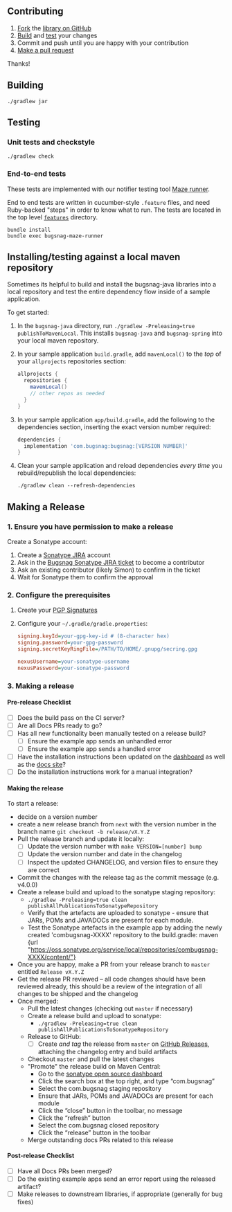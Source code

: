 ## Contributing

1. [Fork](https://help.github.com/articles/fork-a-repo) the
   [library on GitHub](https://github.com/bugsnag/bugsnag-java)
2. [Build](#building) and [test](#testing) your changes
3. Commit and push until you are happy with your contribution
4. [Make a pull request](https://help.github.com/articles/using-pull-requests)

Thanks!

## Building

```
./gradlew jar
```

## Testing

### Unit tests and checkstyle

```
./gradlew check
```

### End-to-end tests

These tests are implemented with our notifier testing tool [Maze runner](https://github.com/bugsnag/maze-runner).

End to end tests are written in cucumber-style `.feature` files, and need Ruby-backed "steps" in order to know what to run. The tests are located in the top level [`features`](/features/) directory.

```
bundle install
bundle exec bugsnag-maze-runner
```

## Installing/testing against a local maven repository

Sometimes its helpful to build and install the bugsnag-java libraries into a
local repository and test the entire dependency flow inside of a sample
application.

To get started:

1. In the `bugsnag-java` directory, run
   `./gradlew -Preleasing=true publishToMavenLocal`.
   This installs `bugsnag-java` and `bugsnag-spring` into your local
   maven repository.
2. In your sample application `build.gradle`, add `mavenLocal()` to the *top* of
   your `allprojects` repositories section:

   ```groovy
   allprojects {
     repositories {
       mavenLocal()
       // other repos as needed
     }
   }
   ```
3. In your sample application `app/build.gradle`, add the following to the
   dependencies section, inserting the exact version number required:

   ```groovy
   dependencies {
     implementation 'com.bugsnag:bugsnag:[VERSION NUMBER]'
   }
   ```
4. Clean your sample application and reload dependencies *every time* you
   rebuild/republish the local dependencies:

   ```
   ./gradlew clean --refresh-dependencies
   ```

## Making a Release

### 1. Ensure you have permission to make a release

Create a Sonatype account:

1. Create a [Sonatype JIRA](https://issues.sonatype.org) account
1. Ask in the [Bugsnag Sonatype JIRA ticket](https://issues.sonatype.org/browse/OSSRH-5533) to become a contributor
1. Ask an existing contributor (likely Simon) to confirm in the ticket
1. Wait for Sonatype them to confirm the approval

### 2. Configure the prerequisites

1. Create your [PGP Signatures](http://central.sonatype.org/pages/working-with-pgp-signatures.html)
2. Configure your `~/.gradle/gradle.properties`:

   ```ini
   signing.keyId=your-gpg-key-id # (8-character hex)
   signing.password=your-gpg-password
   signing.secretKeyRingFile=/PATH/TO/HOME/.gnupg/secring.gpg

   nexusUsername=your-sonatype-username
   nexusPassword=your-sonatype-password
   ```

### 3. Making a release

#### Pre-release Checklist
- [ ] Does the build pass on the CI server?
- [ ] Are all Docs PRs ready to go?
- [ ] Has all new functionality been manually tested on a release build?
    - [ ] Ensure the example app sends an unhandled error
    - [ ] Ensure the example app sends a handled error
- [ ] Have the installation instructions been updated on the [dashboard](https://github.com/bugsnag/bugsnag-website/tree/master/app/views/dashboard/projects/install) as well as the [docs site](https://github.com/bugsnag/docs.bugsnag.com)?
- [ ] Do the installation instructions work for a manual integration?

#### Making the release
To start a release:

- decide on a version number
- create a new release branch from `next` with the version number in the branch name
  `git checkout -b release/vX.Y.Z`
- Pull the release branch and update it locally:
    - [ ] Update the version number with `make VERSION=[number] bump`
    - [ ] Update the version number and date in the changelog
    - [ ] Inspect the updated CHANGELOG, and version files to ensure they are correct
- Commit the changes with the release tag as the commit message (e.g. v4.0.0)
- Create a release build and upload to the sonatype staging repository:
    - `./gradlew -Preleasing=true clean publishAllPublicationsToSonatypeRepository`
    - Verify that the artefacts are uploaded to sonatype - ensure that JARs, POMs and JAVADOCs are present for each module.
    - Test the Sonatype artefacts in the example app by adding the newly created 'combugsnag-XXXX' repository to the build.gradle: maven {url "https://oss.sonatype.org/service/local/repositories/combugsnag-XXXX/content/"}
- Once you are happy, make a PR from your release branch to `master` entitled `Release vX.Y.Z`
- Get the release PR reviewed – all code changes should have been reviewed already, this should be a review of the integration of all changes to be shipped and the changelog
- Once merged:
    - Pull the latest changes (checking out `master` if necessary)
    - Create a release build and upload to sonatype:
        - `./gradlew -Preleasing=true clean publishAllPublicationsToSonatypeRepository`
    - Release to GitHub:
        - [ ] Create *and tag* the release from `master` on [GitHub Releases](https://github.com/bugsnag/bugsnag-android/releases), attaching the changelog entry and build artifacts
    - Checkout `master` and pull the latest changes
    - "Promote" the release build on Maven Central:
        - Go to the [sonatype open source dashboard](https://oss.sonatype.org/index.html#stagingRepositories)
        - Click the search box at the top right, and type “com.bugsnag”
        - Select the com.bugsnag staging repository
        - Ensure that JARs, POMs and JAVADOCs are present for each module
        - Click the “close” button in the toolbar, no message
        - Click the “refresh” button
        - Select the com.bugsnag closed repository
        - Click the “release” button in the toolbar
    - Merge outstanding docs PRs related to this release

#### Post-release Checklist
- [ ] Have all Docs PRs been merged?
- [ ] Do the existing example apps send an error report using the released artifact?
- [ ] Make releases to downstream libraries, if appropriate (generally for bug fixes)
